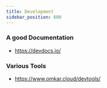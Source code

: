 ```yaml
---
title: Development
sidebar_position: 600
---
```


### A good Documentation 

- https://devdocs.io/

### Various Tools

- https://www.omkar.cloud/devtools/